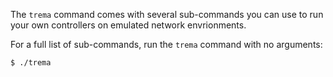 The `trema` command comes with several sub-commands you can use to
run your own controllers on emulated network envrionments.

For a full list of sub-commands, run the `trema` command with no arguments:

```
$ ./trema
```
